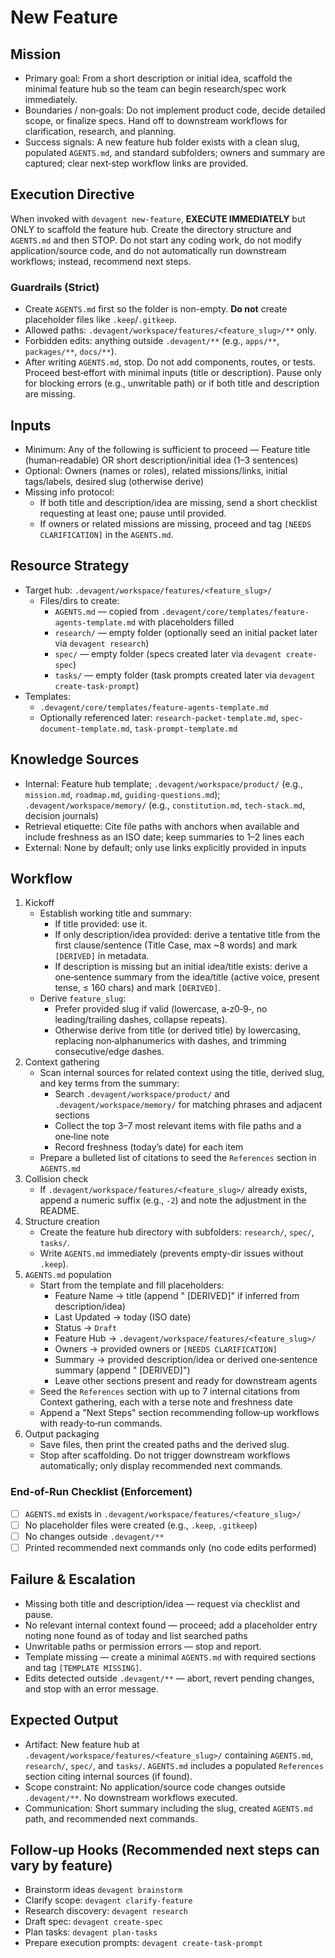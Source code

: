 # New Feature

## Mission
- Primary goal: From a short description or initial idea, scaffold the minimal feature hub so the team can begin research/spec work immediately.
- Boundaries / non‑goals: Do not implement product code, decide detailed scope, or finalize specs. Hand off to downstream workflows for clarification, research, and planning.
- Success signals: A new feature hub folder exists with a clean slug, populated `AGENTS.md`, and standard subfolders; owners and summary are captured; clear next‑step workflow links are provided.

## Execution Directive
When invoked with `devagent new-feature`, **EXECUTE IMMEDIATELY** but ONLY to scaffold the feature hub. Create the directory structure and `AGENTS.md` and then STOP. Do not start any coding work, do not modify application/source code, and do not automatically run downstream workflows; instead, recommend next steps.

### Guardrails (Strict)
- Create `AGENTS.md` first so the folder is non-empty. **Do not** create placeholder files like `.keep`/`.gitkeep`.
- Allowed paths: `.devagent/workspace/features/<feature_slug>/**` only.
- Forbidden edits: anything outside `.devagent/**` (e.g., `apps/**`, `packages/**`, `docs/**`).
- After writing `AGENTS.md`, stop. Do not add components, routes, or tests.
Proceed best‑effort with minimal inputs (title or description). Pause only for blocking errors (e.g., unwritable path) or if both title and description are missing.

## Inputs
- Minimum: Any of the following is sufficient to proceed — Feature title (human‑readable) OR short description/initial idea (1–3 sentences)
- Optional: Owners (names or roles), related missions/links, initial tags/labels, desired slug (otherwise derive)
- Missing info protocol:
  - If both title and description/idea are missing, send a short checklist requesting at least one; pause until provided.
  - If owners or related missions are missing, proceed and tag `[NEEDS CLARIFICATION]` in the `AGENTS.md`.

## Resource Strategy
- Target hub: `.devagent/workspace/features/<feature_slug>/`
  - Files/dirs to create:
    - `AGENTS.md` — copied from `.devagent/core/templates/feature-agents-template.md` with placeholders filled
    - `research/` — empty folder (optionally seed an initial packet later via `devagent research`)
    - `spec/` — empty folder (specs created later via `devagent create-spec`)
    - `tasks/` — empty folder (task prompts created later via `devagent create-task-prompt`)
- Templates:
  - `.devagent/core/templates/feature-agents-template.md`
  - Optionally referenced later: `research-packet-template.md`, `spec-document-template.md`, `task-prompt-template.md`

## Knowledge Sources
- Internal: Feature hub template; `.devagent/workspace/product/` (e.g., `mission.md`, `roadmap.md`, `guiding-questions.md`); `.devagent/workspace/memory/` (e.g., `constitution.md`, `tech-stack.md`, decision journals)
- Retrieval etiquette: Cite file paths with anchors when available and include freshness as an ISO date; keep summaries to 1–2 lines each
- External: None by default; only use links explicitly provided in inputs

## Workflow
1. Kickoff
   - Establish working title and summary:
     - If title provided: use it.
     - If only description/idea provided: derive a tentative title from the first clause/sentence (Title Case, max ~8 words) and mark `[DERIVED]` in metadata.
     - If description is missing but an initial idea/title exists: derive a one‑sentence summary from the idea/title (active voice, present tense, ≤ 160 chars) and mark `[DERIVED]`.
   - Derive `feature_slug`:
     - Prefer provided slug if valid (lowercase, a‑z0‑9‑, no leading/trailing dashes, collapse repeats).
     - Otherwise derive from title (or derived title) by lowercasing, replacing non‑alphanumerics with dashes, and trimming consecutive/edge dashes.
2. Context gathering
   - Scan internal sources for related context using the title, derived slug, and key terms from the summary:
     - Search `.devagent/workspace/product/` and `.devagent/workspace/memory/` for matching phrases and adjacent sections
     - Collect the top 3–7 most relevant items with file paths and a one‑line note
     - Record freshness (today’s date) for each item
   - Prepare a bulleted list of citations to seed the `References` section in `AGENTS.md`
3. Collision check
   - If `.devagent/workspace/features/<feature_slug>/` already exists, append a numeric suffix (e.g., `-2`) and note the adjustment in the README.
4. Structure creation
   - Create the feature hub directory with subfolders: `research/`, `spec/`, `tasks/`.
   - Write `AGENTS.md` immediately (prevents empty-dir issues without `.keep`).
5. `AGENTS.md` population
   - Start from the template and fill placeholders:
     - Feature Name → title (append " [DERIVED]" if inferred from description/idea)
     - Last Updated → today (ISO date)
     - Status → `Draft`
     - Feature Hub → `.devagent/workspace/features/<feature_slug>/`
     - Owners → provided owners or `[NEEDS CLARIFICATION]`
     - Summary → provided description/idea or derived one‑sentence summary (append " [DERIVED]")
     - Leave other sections present and ready for downstream agents
   - Seed the `References` section with up to 7 internal citations from Context gathering, each with a terse note and freshness date
   - Append a "Next Steps" section recommending follow‑up workflows with ready‑to‑run commands.
6. Output packaging
   - Save files, then print the created paths and the derived slug.
   - Stop after scaffolding. Do not trigger downstream workflows automatically; only display recommended next commands.

### End-of-Run Checklist (Enforcement)
- [ ] `AGENTS.md` exists in `.devagent/workspace/features/<feature_slug>/`
- [ ] No placeholder files were created (e.g., `.keep`, `.gitkeep`)
- [ ] No changes outside `.devagent/**`
- [ ] Printed recommended next commands only (no code edits performed)

## Failure & Escalation
- Missing both title and description/idea — request via checklist and pause.
- No relevant internal context found — proceed; add a placeholder entry noting none found as of today and list searched paths
- Unwritable paths or permission errors — stop and report.
- Template missing — create a minimal `AGENTS.md` with required sections and tag `[TEMPLATE MISSING]`.
 - Edits detected outside `.devagent/**` — abort, revert pending changes, and stop with an error message.

## Expected Output
- Artifact: New feature hub at `.devagent/workspace/features/<feature_slug>/` containing `AGENTS.md`, `research/`, `spec/`, and `tasks/`. `AGENTS.md` includes a populated `References` section citing internal sources (if found).
- Scope constraint: No application/source code changes outside `.devagent/**`. No downstream workflows executed.
- Communication: Short summary including the slug, created `AGENTS.md` path, and recommended next commands.

## Follow‑up Hooks (Recommended next steps can vary by feature)
- Brainstorm ideas `devagent brainstorm`
- Clarify scope: `devagent clarify-feature`
- Research discovery: `devagent research`
- Draft spec: `devagent create-spec`
- Plan tasks: `devagent plan-tasks`
- Prepare execution prompts: `devagent create-task-prompt`
